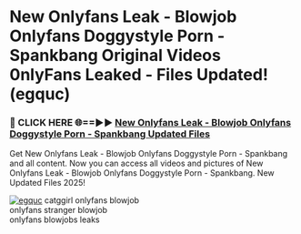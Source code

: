 # New Onlyfans Leak - Blowjob Onlyfans Doggystyle Porn - Spankbang Original Videos 0nlyFans Leaked - Files Updated! (egquc)

<h3>🔴 CLICK HERE 🌐==►► <a href="https://tinyurl.com/x26r9saj" rel="nofollow">New Onlyfans Leak - Blowjob Onlyfans Doggystyle Porn - Spankbang Updated Files</a></h3>

Get New Onlyfans Leak - Blowjob Onlyfans Doggystyle Porn - Spankbang and all content. Now you can access all videos and pictures of New Onlyfans Leak - Blowjob Onlyfans Doggystyle Porn - Spankbang. New Updated Files 2025!

[![egquc](https://i.imgur.com/LkgZPqh.gif)](https://tinyurl.com/x26r9saj)
catggirl onlyfans blowjob<br>
onlyfans stranger blowjob<br>
onlyfans blowjobs leaks